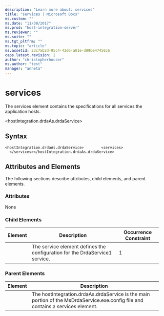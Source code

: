```yaml
---
description: "Learn more about: services"
title: "services | Microsoft Docs"
ms.custom: ""
ms.date: "11/30/2017"
ms.prod: "host-integration-server"
ms.reviewer: ""
ms.suite: ""
ms.tgt_pltfrm: ""
ms.topic: "article"
ms.assetid: 23c75b2d-95c4-43d6-a01e-d09be4745036
caps.latest.revision: 2
author: "christopherhouser"
ms.author: "test"
manager: "anneta"
---
```

# services
The services element contains the specifications for all services the application hosts.  
  
 \<hostIntegration.drdaAs.drdaService>  
  
## Syntax  
  
```  
<hostIntegration.drdaAs.drdaService>        <services>        </services></hostIntegration.drdaAs.drdaService>  
```  
  
## Attributes and Elements  
 The following sections describe attributes, child elements, and parent elements.  
  
### Attributes  
 None  
  
### Child Elements  
  
|Element|Description|Occurrence Constraint|  
|-------------|-----------------|---------------------------|  
||The service element defines the configuration for the DrdaService1 service.|1|  
  
### Parent Elements  
  
|Element|Description|  
|-------------|-----------------|  
||The hostIntegration.drdaAs.drdaService is the main portion of the MsDrdaService.exe.config file and contains a services element.|
